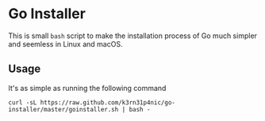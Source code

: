 # Go Installer
This is small `bash` script to make the installation process of Go much simpler
and seemless in Linux and macOS.

## Usage
It's as simple as running the following command
```
curl -sL https://raw.github.com/k3rn31p4nic/go-installer/master/goinstaller.sh | bash -
```
